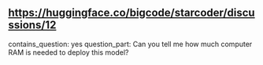 ## https://huggingface.co/bigcode/starcoder/discussions/12

contains_question: yes
question_part: Can you tell me how much computer RAM is needed to deploy this model?